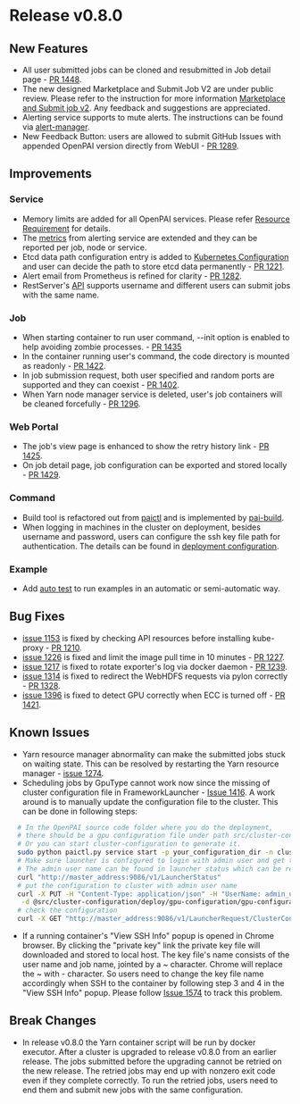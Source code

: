 # Release v0.8.0

## New Features
* All user submitted jobs can be cloned and resubmitted in Job detail page - [PR 1448](https://github.com/Microsoft/pai/pull/1448).
* The new designed Marketplace and Submit Job V2 are under public review. 
Please refer to the instruction for more information [Marketplace and Submit job v2](./docs/marketplace-and-submit-job-v2/marketplace-and-submit-job-v2.md).
Any feedback and suggestions are appreciated.
* Alerting service supports to mute alerts. The instructions can be found via [alert-manager](./docs/alerting/alert-manager.md#muting-firing-alert).
* New Feedback Button: users are allowed to submit GitHub Issues with appended OpenPAI version directly from WebUI - [PR 1289](https://github.com/Microsoft/pai/pull/1289).

## Improvements
### Service
* Memory limits are added for all OpenPAI services. Please refer [Resource Requirement](https://github.com/Microsoft/pai/wiki/Resource-Requirement) for details.
* The [metrics](./docs/alerting/exporter-metrics.md) from alerting service are extended and they can be reported per job, node or service.
* Etcd data path configuration entry is added to [Kubernetes Configuration](./deployment/quick-start/kubernetes-configuration.yaml.template) and user can decide the path to store etcd data permanently - [PR 1221](https://github.com/Microsoft/pai/pull/1221).
* Alert email from Prometheus is refined for clarity - [PR 1282](https://github.com/Microsoft/pai/pull/1282).
* RestServer's [API](./docs/rest-server/API.md) supports username and different users can submit jobs with the same name.

### Job
* When starting container to run user command, --init option is enabled to help avoiding zombie processes. - [PR 1435](https://github.com/Microsoft/pai/pull/1435)
* In the container running user's command, the code directory is mounted as readonly - [PR 1422](https://github.com/Microsoft/pai/pull/1422).
* In job submission request, both user specified and random ports are supported and they can coexist - [PR 1402](https://github.com/Microsoft/pai/pull/1402).
* When Yarn node manager service is deleted, user's job containers will be cleaned forcefully - [PR 1296](https://github.com/Microsoft/pai/pull/1296).

### Web Portal
* The job's view page is enhanced to show the retry history link - [PR 1425](https://github.com/Microsoft/pai/pull/1425).
* On job detail page, job configuration can be exported and stored locally - [PR 1429](https://github.com/Microsoft/pai/pull/1429).

### Command
* Build tool is refactored out from [paictl](./docs/pai-management/README.md) and is implemented by [pai-build](./docs/pai-build/pai-build.md).
* When logging in machines in the cluster on deployment, besides username and password, users can configure the ssh key file path for authentication. The details can be found in [deployment configuration](./docs/pai-management/doc/cluster-bootup.md).

### Example
* Add [auto test](./examples/auto-test/readme.md) to run examples in an automatic or semi-automatic way.

## Bug Fixes
* [issue 1153](https://github.com/Microsoft/pai/issues/1153) is fixed by checking API resources before installing kube-proxy - [PR 1210](https://github.com/Microsoft/pai/pull/1210).
* [issue 1226](https://github.com/Microsoft/pai/issues/1226) is fixed and limit the image pull time in 10 minutes - [PR 1227](https://github.com/Microsoft/pai/pull/1227).
* [issue 1217](https://github.com/Microsoft/pai/issues/1217) is fixed to rotate exporter's log via docker daemon - [PR 1239](https://github.com/Microsoft/pai/pull/1239).
* [issue 1314](https://github.com/Microsoft/pai/issues/1314) is fixed to redirect the WebHDFS requests via pylon correctly - [PR 1328](https://github.com/Microsoft/pai/pull/1328).
* [issue 1396](https://github.com/Microsoft/pai/issues/1396) is fixed to detect GPU correctly when ECC is turned off - [PR 1421](https://github.com/Microsoft/pai/pull/1421).

## Known Issues
* Yarn resource manager abnormality can make the submitted jobs stuck on waiting state. This can be resolved by restarting the Yarn resource manager - [issue 1274](https://github.com/Microsoft/pai/issues/1274).
* Scheduling jobs by GpuType cannot work now since the missing of cluster configuration file in FrameworkLauncher - [Issue 1416](https://github.com/Microsoft/pai/issues/1416).
A work around is to manually update the configuration file to the cluster. This can be done in following steps:
```bash
  # In the OpenPAI source code folder where you do the deployment, 
  # there should be a gpu configuration file under path src/cluster-configuration/deploy/gpu-configuration/gpu-configuration.json.
  # Or you can start cluster-configuration to generate it.
  sudo python paictl.py service start -p your_configuration_dir -n cluster-configuration
  # Make sure launcher is configured to login with admin user and get the admin user name.
  # The admin user name can be found in launcher status which can be retrieved by running following command. The default user name is root.
  curl "http://master_address:9086/v1/LauncherStatus"
  # put the configuration to cluster with admin user name
  curl -X PUT -H "Content-Type: application/json" -H "UserName: admin_user_name" \
   -d @src/cluster-configuration/deploy/gpu-configuration/gpu-configuration.json "http://master_address:9086/v1/LauncherRequest/ClusterConfiguration"
  # check the configuration
  curl -X GET "http://master_address:9086/v1/LauncherRequest/ClusterConfiguration"
  ```
* If a running container's "View SSH Info" popup is opened in Chrome browser. By clicking the "private key" link the private key file will downloaded
  and stored to local host. The key file's name consists of the user name and job name, jointed by a ~ character. Chrome will replace the ~ with
  \- character. So users need to change the key file name accordingly when SSH to the container by following step 3 and 4 in the "View SSH Info" popup.
  Please follow [Issue 1574](https://github.com/Microsoft/pai/issues/1574) to track this problem.

## Break Changes
* In release v0.8.0 the Yarn container script will be run by docker executor. After a cluster is upgraded to release v0.8.0 from an earlier release.
The jobs submitted before the upgrading cannot be retried on the new release. The retried jobs may end up with nonzero exit code even if they complete correctly.
To run the retried jobs, users need to end them and submit new jobs with the same configuration.

